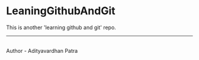 # LeaningGithubAndGit
This is another 'learning github and git' repo.
<br>
<hr>
<br>
Author - Adityavardhan Patra
